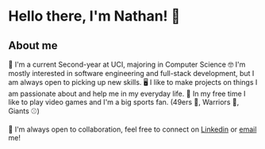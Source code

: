 # Hello there, I'm Nathan! 👋

## About me
🍎 I'm a current Second-year at UCI, majoring in Computer Science
🤓 I'm mostly interested in software engineering and full-stack development, but I am always open to picking up new skills.
🖥️ I like to make projects on things I am passionate about and help me in my everyday life.
🌱 In my free time I like to play video games and I'm a big sports fan. (49ers 🏈, Warriors 🏀, Giants ⚾) 

🤝 I'm always open to collaboration, feel free to connect on [Linkedin]([url](https://www.linkedin.com/in/nathan-ong17/)) or [email](nathanong.cs@gmail.com) me!
